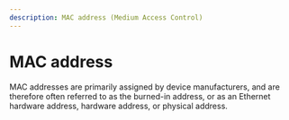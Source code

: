 ```yaml
---
description: MAC address (Medium Access Control)
---
```


# MAC address

MAC addresses are primarily assigned by device manufacturers, and are therefore often referred to as the burned-in address, or as an Ethernet hardware address, hardware address, or physical address.
